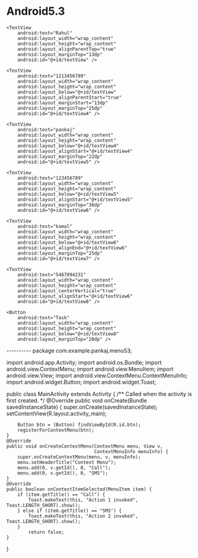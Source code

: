 # Android5.3
<?xml version="1.0" encoding="utf-8"?>
<RelativeLayout xmlns:android="http://schemas.android.com/apk/res/android"
    xmlns:tools="http://schemas.android.com/tools"
    android:id="@+id/activity_main"
    android:layout_width="match_parent"
    android:layout_height="match_parent"
    android:paddingBottom="@dimen/activity_vertical_margin"
    android:paddingLeft="@dimen/activity_horizontal_margin"
    android:paddingRight="@dimen/activity_horizontal_margin"
    android:paddingTop="@dimen/activity_vertical_margin"
    tools:context="com.example.pankaj.menu53.MainActivity">

    <TextView
        android:text="Rahul"
        android:layout_width="wrap_content"
        android:layout_height="wrap_content"
        android:layout_alignParentTop="true"
        android:layout_marginTop="13dp"
        android:id="@+id/textView" />

    <TextView
        android:text="1213456789"
        android:layout_width="wrap_content"
        android:layout_height="wrap_content"
        android:layout_below="@+id/textView"
        android:layout_alignParentStart="true"
        android:layout_marginStart="13dp"
        android:layout_marginTop="25dp"
        android:id="@+id/textView4" />

    <TextView
        android:text="pankaj"
        android:layout_width="wrap_content"
        android:layout_height="wrap_content"
        android:layout_below="@+id/textView4"
        android:layout_alignStart="@+id/textView4"
        android:layout_marginTop="22dp"
        android:id="@+id/textView5" />

    <TextView
        android:text="123456789"
        android:layout_width="wrap_content"
        android:layout_height="wrap_content"
        android:layout_below="@+id/textView5"
        android:layout_alignStart="@+id/textView5"
        android:layout_marginTop="36dp"
        android:id="@+id/textView6" />

    <TextView
        android:text="kamal"
        android:layout_width="wrap_content"
        android:layout_height="wrap_content"
        android:layout_below="@+id/textView6"
        android:layout_alignEnd="@+id/textView6"
        android:layout_marginTop="25dp"
        android:id="@+id/textView7" />

    <TextView
        android:text="5467894231"
        android:layout_width="wrap_content"
        android:layout_height="wrap_content"
        android:layout_centerVertical="true"
        android:layout_alignStart="@+id/textView6"
        android:id="@+id/textView8" />

    <Button
        android:text="Task"
        android:layout_width="wrap_content"
        android:layout_height="wrap_content"
        android:layout_below="@+id/textView8"
        android:layout_marginTop="28dp" />

</RelativeLayout>
----------
package com.example.pankaj.menu53;

import android.app.Activity;
import android.os.Bundle;
import android.view.ContextMenu;
import android.view.MenuItem;
import android.view.View;
import android.view.ContextMenu.ContextMenuInfo;
import android.widget.Button;
import android.widget.Toast;

public class MainActivity extends Activity {
    /** Called when the activity is first created. */
    @Override
    public void onCreate(Bundle savedInstanceState) {
        super.onCreate(savedInstanceState);
        setContentView(R.layout.activity_main);

        Button btn = (Button) findViewById(R.id.btn);
        registerForContextMenu(btn);
    }
    @Override
    public void onCreateContextMenu(ContextMenu menu, View v,
                                    ContextMenuInfo menuInfo) {
        super.onCreateContextMenu(menu, v, menuInfo);
        menu.setHeaderTitle("Context Menu");
        menu.add(0, v.getId(), 0, "Call");
        menu.add(0, v.getId(), 0, "SMS");
    }
    @Override
    public boolean onContextItemSelected(MenuItem item) {
        if (item.getTitle() == "Call") {
            Toast.makeText(this, "Action 1 invoked", Toast.LENGTH_SHORT).show();
        } else if (item.getTitle() == "SMS") {
            Toast.makeText(this, "Action 2 invoked", Toast.LENGTH_SHORT).show();
        }
            return false;
    }

}
